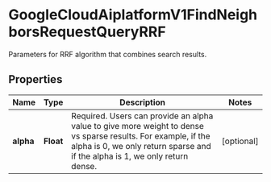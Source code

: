 

# GoogleCloudAiplatformV1FindNeighborsRequestQueryRRF

Parameters for RRF algorithm that combines search results.

## Properties

| Name | Type | Description | Notes |
|------------ | ------------- | ------------- | -------------|
|**alpha** | **Float** | Required. Users can provide an alpha value to give more weight to dense vs sparse results. For example, if the alpha is 0, we only return sparse and if the alpha is 1, we only return dense. |  [optional] |



